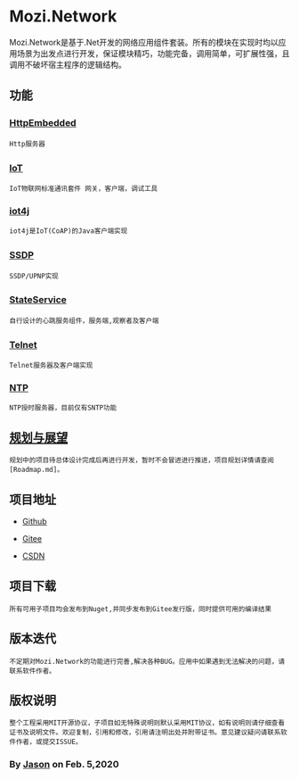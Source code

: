 # Mozi.Network

Mozi.Network是基于.Net开发的网络应用组件套装。所有的模块在实现时均以应用场景为出发点进行开发，保证模块精巧，功能完备，调用简单，可扩展性强，且调用不破坏宿主程序的逻辑结构。

## 功能

### [HttpEmbedded][httpembedded]　　
	Http服务器

### [IoT][iot]　　
	IoT物联网标准通讯套件 网关，客户端，调试工具

### [iot4j][iot4j]
    iot4j是IoT(CoAP)的Java客户端实现

### [SSDP][ssdp] 　　
	SSDP/UPNP实现

### [StateService][stateservice]　　
	自行设计的心跳服务组件，服务端,观察者及客户端

### [Telnet][telnet] 　　
	Telnet服务器及客户端实现

### [NTP][ntp]
	NTP授时服务器，目前仅有SNTP功能

## [规划与展望][roadmap]
	规划中的项目待总体设计完成后再进行开发，暂时不会冒进进行推进，项目规划详情请查阅[Roadmap.md]。

## 项目地址

- [Github][github]

- [Gitee][gitee]

- [CSDN][codechina]

## 项目下载
	所有可用子项目均会发布到Nuget,并同步发布到Gitee发行版，同时提供可用的编译结果

## 版本迭代
	不定期对Mozi.Network的功能进行完善,解决各种BUG。应用中如果遇到无法解决的问题，请联系软件作者。

## 版权说明
	整个工程采用MIT开源协议，子项目如无特殊说明则默认采用MIT协议，如有说明则请仔细查看证书及说明文件。欢迎复制，引用和修改，引用请注明出处并附带证书。意见建议疑问请联系软件作者，或提交ISSUE。

### By [Jason][1] on Feb. 5,2020

[1]:mailto:brotherqian@163.com
[gitee]:https://gitee.com/myui_admin/mozi.git
[github]:https://github.com/MoziCoder/Mozi.HttpEmbedded.git
[codechina]:https://codechina.csdn.net/mozi/mozi.httpembedded.git
[httpembedded]:./Mozi.HttpEmbedded
[ssdp]:./Mozi.SSDP
[stateservice]:./Mozi.StateService
[telnet]:./Mozi.Telnet
[ntp]:./Mozi.NTP
[iot]:./Mozi.IoT
[iot4j]:https://gitee.com/myui/mozi.iot4j
[roadmap]:./RoadMap.md